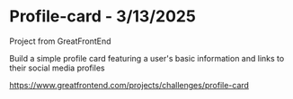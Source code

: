 # Profile-card - 3/13/2025
Project from GreatFrontEnd 


Build a simple profile card featuring a user's basic information and links to their social media profiles

https://www.greatfrontend.com/projects/challenges/profile-card
